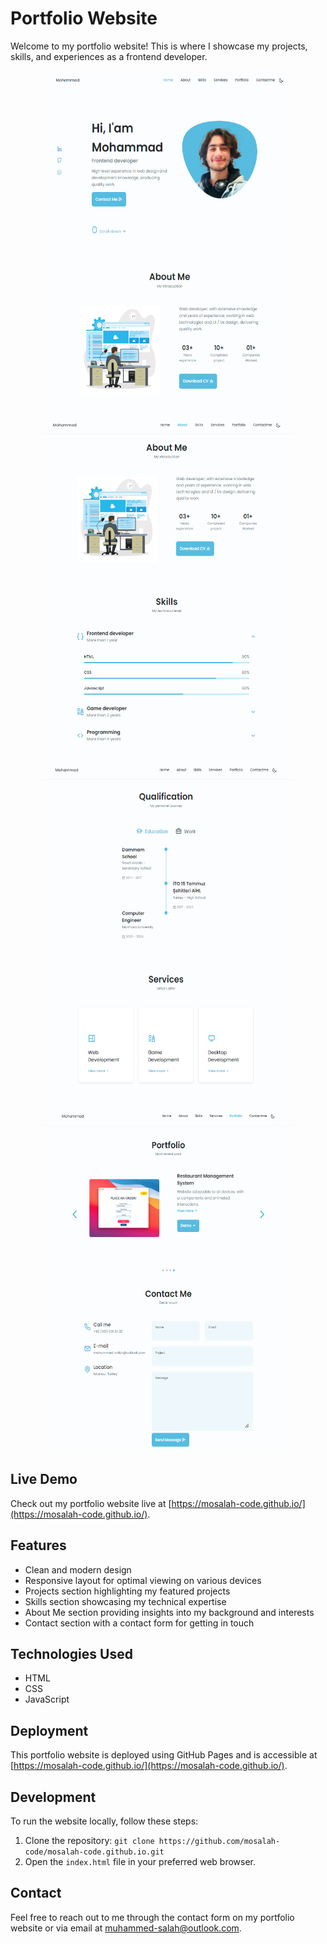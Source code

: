 # Portfolio Website

Welcome to my portfolio website! This is where I showcase my projects, skills, and experiences as a frontend developer.


<div align="center">
  <img src="images/picture1.png" alt="" width="400" height="550" />
  <img src="images/picture2.png" alt="" width="400" height="550" />
</div>
<div align="center">
  <img src="images/picture3.png" alt="" width="400" height="550" />
  <img src="images/picture4.png" alt="" width="400" height="550" />
</div>

## Live Demo

Check out my portfolio website live at [https://mosalah-code.github.io/](https://mosalah-code.github.io/).

## Features

- Clean and modern design
- Responsive layout for optimal viewing on various devices
- Projects section highlighting my featured projects
- Skills section showcasing my technical expertise
- About Me section providing insights into my background and interests
- Contact section with a contact form for getting in touch

## Technologies Used

- HTML
- CSS
- JavaScript

## Deployment

This portfolio website is deployed using GitHub Pages and is accessible at [https://mosalah-code.github.io/](https://mosalah-code.github.io/).

## Development

To run the website locally, follow these steps:

1. Clone the repository: `git clone https://github.com/mosalah-code/mosalah-code.github.io.git`
2. Open the `index.html` file in your preferred web browser.

## Contact

Feel free to reach out to me through the contact form on my portfolio website or via email at [muhammed-salah@outlook.com](mailto:muhammed-salah@outlook.com).
